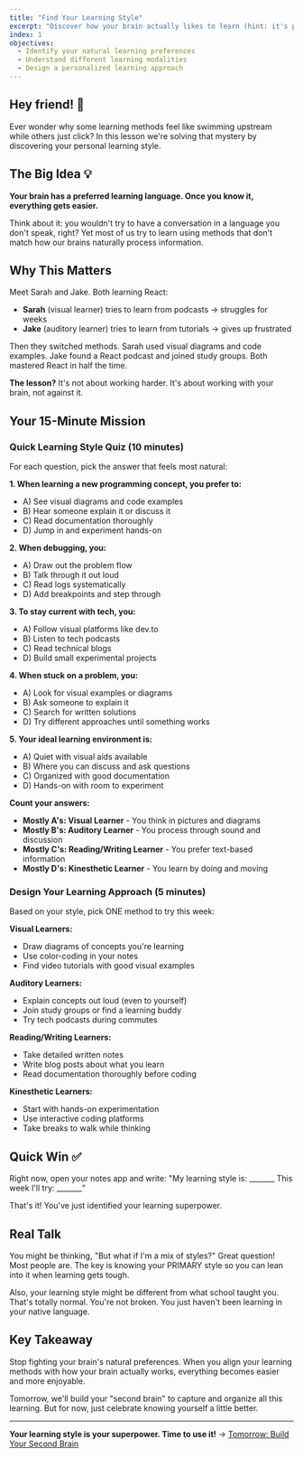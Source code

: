 ```yaml
---
title: "Find Your Learning Style"
excerpt: "Discover how your brain actually likes to learn (hint: it's probably not how you've been trying)"
index: 1
objectives:
  - Identify your natural learning preferences
  - Understand different learning modalities
  - Design a personalized learning approach
---
```


## Hey friend! 👋

Ever wonder why some learning methods feel like swimming upstream while others just click? In this lesson we're solving that mystery by discovering your personal learning style.

## The Big Idea 💡

**Your brain has a preferred learning language. Once you know it, everything gets easier.**

Think about it: you wouldn't try to have a conversation in a language you don't speak, right? Yet most of us try to learn using methods that don't match how our brains naturally process information.

## Why This Matters

Meet Sarah and Jake. Both learning React:

- **Sarah** (visual learner) tries to learn from podcasts → struggles for weeks
- **Jake** (auditory learner) tries to learn from tutorials → gives up frustrated

Then they switched methods. Sarah used visual diagrams and code examples. Jake found a React podcast and joined study groups. Both mastered React in half the time.

**The lesson?** It's not about working harder. It's about working with your brain, not against it.

## Your 15-Minute Mission

### Quick Learning Style Quiz (10 minutes)

For each question, pick the answer that feels most natural:

**1. When learning a new programming concept, you prefer to:**

- A) See visual diagrams and code examples
- B) Hear someone explain it or discuss it
- C) Read documentation thoroughly
- D) Jump in and experiment hands-on

**2. When debugging, you:**

- A) Draw out the problem flow
- B) Talk through it out loud
- C) Read logs systematically
- D) Add breakpoints and step through

**3. To stay current with tech, you:**

- A) Follow visual platforms like dev.to
- B) Listen to tech podcasts
- C) Read technical blogs
- D) Build small experimental projects

**4. When stuck on a problem, you:**

- A) Look for visual examples or diagrams
- B) Ask someone to explain it
- C) Search for written solutions
- D) Try different approaches until something works

**5. Your ideal learning environment is:**

- A) Quiet with visual aids available
- B) Where you can discuss and ask questions
- C) Organized with good documentation
- D) Hands-on with room to experiment

**Count your answers:**

- **Mostly A's: Visual Learner** - You think in pictures and diagrams
- **Mostly B's: Auditory Learner** - You process through sound and discussion
- **Mostly C's: Reading/Writing Learner** - You prefer text-based information
- **Mostly D's: Kinesthetic Learner** - You learn by doing and moving

### Design Your Learning Approach (5 minutes)

Based on your style, pick ONE method to try this week:

**Visual Learners:**

- Draw diagrams of concepts you're learning
- Use color-coding in your notes
- Find video tutorials with good visual examples

**Auditory Learners:**

- Explain concepts out loud (even to yourself)
- Join study groups or find a learning buddy
- Try tech podcasts during commutes

**Reading/Writing Learners:**

- Take detailed written notes
- Write blog posts about what you learn
- Read documentation thoroughly before coding

**Kinesthetic Learners:**

- Start with hands-on experimentation
- Use interactive coding platforms
- Take breaks to walk while thinking

## Quick Win ✅

Right now, open your notes app and write:
"My learning style is: _______
This week I'll try: _______"

That's it! You've just identified your learning superpower.

## Real Talk

You might be thinking, "But what if I'm a mix of styles?" Great question! Most people are. The key is knowing your PRIMARY style so you can lean into it when learning gets tough.

Also, your learning style might be different from what school taught you. That's totally normal. You're not broken. You just haven't been learning in your native language.

## Key Takeaway

Stop fighting your brain's natural preferences. When you align your learning methods with how your brain actually works, everything becomes easier and more enjoyable.

Tomorrow, we'll build your "second brain" to capture and organize all this learning. But for now, just celebrate knowing yourself a little better.

---

**Your learning style is your superpower. Time to use it!** → [Tomorrow: Build Your Second Brain](./02-second-brain)
